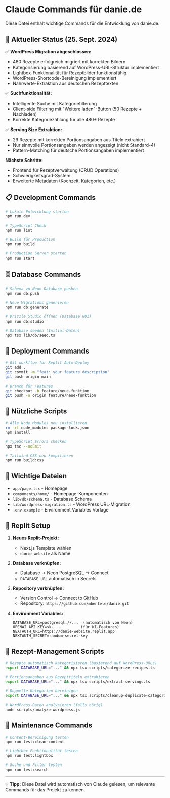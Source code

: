 # Claude Commands für danie.de

Diese Datei enthält wichtige Commands für die Entwicklung von danie.de.

## 🎉 Aktueller Status (25. Sept. 2024)

✅ **WordPress Migration abgeschlossen:**
- 480 Rezepte erfolgreich migriert mit korrekten Bildern
- Kategorisierung basierend auf WordPress-URL-Struktur implementiert
- Lightbox-Funktionalität für Rezeptbilder funktionsfähig
- WordPress-Shortcode-Bereinigung implementiert
- Nährwerte-Extraktion aus deutschen Rezepttexten

✅ **Suchfunktionalität:**
- Intelligente Suche mit Kategoriefilterung
- Client-side Filtering mit "Weitere laden"-Button (50 Rezepte + Nachladen)
- Korrekte Kategoriezählung für alle 480+ Rezepte

✅ **Serving Size Extraktion:**
- 29 Rezepte mit korrekten Portionsangaben aus Titeln extrahiert
- Nur sinnvolle Portionsangaben werden angezeigt (nicht Standard-4)
- Pattern-Matching für deutsche Portionsangaben implementiert

**Nächste Schritte:**
- Frontend für Rezeptverwaltung (CRUD Operations)
- Schwierigkeitsgrad-System
- Erweiterte Metadaten (Kochzeit, Kategorien, etc.)

## 📋 Development Commands

```bash
# Lokale Entwicklung starten
npm run dev

# TypeScript Check
npm run lint

# Build für Production
npm run build

# Production Server starten
npm run start
```

## 🗄️ Database Commands

```bash
# Schema zu Neon Database pushen
npm run db:push

# Neue Migrations generieren
npm run db:generate

# Drizzle Studio öffnen (Database GUI)
npm run db:studio

# Database seeden (Initial-Daten)
npx tsx lib/db/seed.ts
```

## 🚀 Deployment Commands

```bash
# Git workflow für Replit Auto-Deploy
git add .
git commit -m "feat: your feature description"
git push origin main

# Branch für Features
git checkout -b feature/neue-funktion
git push -u origin feature/neue-funktion
```

## 🔧 Nützliche Scripts

```bash
# Alle Node Modules neu installieren
rm -rf node_modules package-lock.json
npm install

# TypeScript Errors checken
npx tsc --noEmit

# Tailwind CSS neu kompilieren
npm run build:css
```

## 📁 Wichtige Dateien

- `app/page.tsx` - Homepage
- `components/home/` - Homepage-Komponenten
- `lib/db/schema.ts` - Database Schema
- `lib/wordpress-migration.ts` - WordPress URL-Migration
- `.env.example` - Environment Variables Vorlage

## 🎯 Replit Setup

1. **Neues Replit-Projekt:**
   - Next.js Template wählen
   - `danie-website` als Name

2. **Database verknüpfen:**
   - Database → Neon PostgreSQL → Connect
   - `DATABASE_URL` automatisch in Secrets

3. **Repository verknüpfen:**
   - Version Control → Connect to GitHub
   - Repository: `https://github.com/mbentele/danie.git`

4. **Environment Variables:**
   ```
   DATABASE_URL=postgresql://...  (automatisch von Neon)
   OPENAI_API_KEY=sk-...         (für KI-Features)
   NEXTAUTH_URL=https://danie-website.replit.app
   NEXTAUTH_SECRET=random-secret-key
   ```

## 🔄 Rezept-Management Scripts

```bash
# Rezepte automatisch kategorisieren (basierend auf WordPress-URLs)
export DATABASE_URL="..." && npx tsx scripts/categorize-recipes.ts

# Portionsangaben aus Rezepttiteln extrahieren
export DATABASE_URL="..." && npx tsx scripts/extract-servings.ts

# Doppelte Kategorien bereinigen
export DATABASE_URL="..." && npx tsx scripts/cleanup-duplicate-categories.ts

# WordPress-Daten analysieren (falls nötig)
node scripts/analyze-wordpress.js
```

## 🧹 Maintenance Commands

```bash
# Content-Bereinigung testen
npm run test:clean-content

# Lightbox-Funktionalität testen
npm run test:lightbox

# Suche und Filter testen
npm run test:search
```

---

💡 **Tipp:** Diese Datei wird automatisch von Claude gelesen, um relevante Commands für das Projekt zu kennen.
